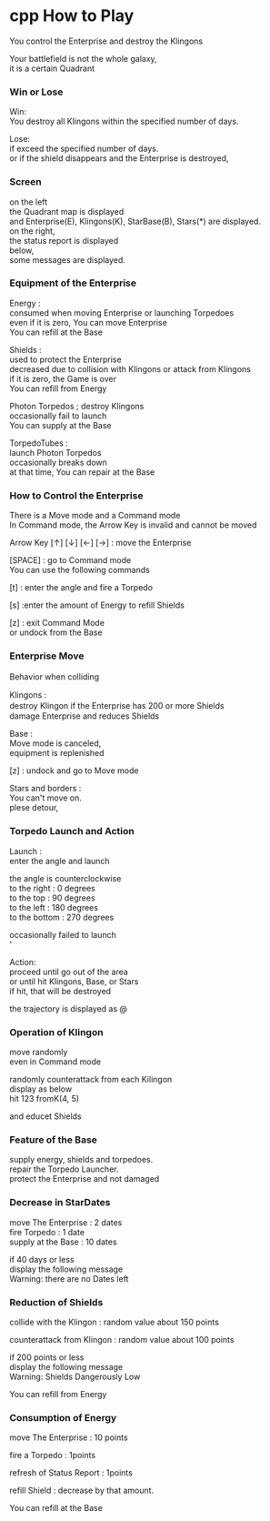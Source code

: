 cpp How to Play
===============

You control the Enterprise and destroy the Klingons

Your battlefield is not the whole galaxy, <br/>
it is a certain Quadrant <br/>

### Win or Lose

Win: <br/>
You destroy all Klingons within the specified number of days. <BR/>

Lose: <br/>
if exceed the specified number of days. <br/>
or if the shield disappears and the Enterprise is destroyed, <br/>

### Screen

on the left <br/>
the Quadrant map is displayed <br/>
and Enterprise(E), Klingons(K), StarBase(B), Stars(*) are displayed.  <br/>
on the right, <br/>
the status report is displayed <br/>
below, <br/>
some  messages are displayed. <br/>

###  Equipment of the Enterprise

Energy : <br/>
consumed when moving Enterprise or launching Torpedoes <br/>
even if it is zero, You can move Enterprise <br/>
You can refill at the Base <br/>

Shields : <br/>
used to protect the Enterprise <br/>
decreased due to collision with Klingons or attack from Klingons <br/>
if it is zero, the Game is over <br/>
You can refill from Energy <br/>

Photon Torpedos ;
destroy Klingons <br/>
occasionally fail to launch <br/>
You can supply at the Base <br/>

TorpedoTubes : <br/>
launch Photon Torpedos <br/>
 occasionally breaks down <br/>
at that time, You can repair at the Base <br/>

### How to Control the Enterprise

There is a Move mode and a Command mode <br/>
In Command mode, the Arrow Key is invalid and cannot be moved <br/>

Arrow Key  [↑] [↓] [←] [→] : move the Enterprise <br/>

[SPACE] : go to Command mode <br/>
    You can use the following commands  <br/>

[t] : enter the angle and fire a Torpedo <br/>

[s] :enter the amount of Energy to refill Shields <br/>

[z] : exit Command Mode  <br/>
    or undock from the Base <br/>

###  Enterprise Move

Behavior when colliding　<br/>

Klingons : <br/>
destroy Klingon if the Enterprise has 200 or more Shields　<br/>
damage Enterprise and reduces Shields <br/>

Base : <br/>
Move mode is canceled, <br/>
equipment is replenished <br/>

[z] : undock and go to Move mode <br/>

Stars and borders : <br/>
You can't move on. <br/>
plese detour, <br/>

### Torpedo Launch and Action

 Launch : <br/>
enter the angle and launch <br/>

the angle is counterclockwise <br/>
 to the right : 0 degrees <br/>
 to the top : 90 degrees  <br/>
 to the left : 180 degrees <br/>
 to the bottom : 270 degrees  <br/>

occasionally failed to launch <br/>'

Action: <br/>
proceed until go out of the area <br/>
or until hit Klingons, Base, or Stars <br/>
if hit, that will be destroyed <br/>

the trajectory is displayed as @ <br/>

 ###  Operation of Klingon

move randomly <br/>
even in Command mode <br/>

randomly counterattack from each Kilingon <br/>
display as below <br/>
hit 123 fromK(4, 5) <br/>

and educet Shields <br/>

### Feature of the Base

supply energy, shields and torpedoes. <br/>
repair the Torpedo Launcher. <br/>
protect the Enterprise  and not damaged  <br/>


### Decrease in StarDates

 move The Enterprise : 2 dates  <br/>
fire Torpedo : 1 date  <br/>
supply at the Base : 10 dates  <br/>

if 40 days or less <br/>
display the following message <br/>
Warning: there are no Dates left <br/>

### Reduction of Shields 

collide with the Klingon : random value about 150 points <br/> 

counterattack from Klingon : random value about 100 points<br/>

if 200 points or less <br/>
display the following message <br/>
Warning: Shields Dangerously Low <br/>

You can refill from Energy <br/>

### Consumption of Energy

 move The Enterprise : 10 points <br/>

fire a Torpedo :  1points <br/>

 refresh of  Status Report :  1points <br/>

refill Shield : decrease by that amount. <br/>

You can refill at the Base <br/>

